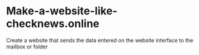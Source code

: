 # Make-a-website-like-checknews.online
Create a website that sends the data entered on the website interface to the mailbox or folder

